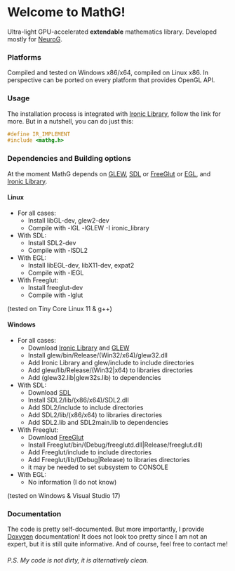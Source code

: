 # Welcome to MathG!
Ultra-light GPU-accelerated **extendable** mathematics library. Developed mostly for [NeuroG](https://github.com/Meta-chan/NeuroG).

### Platforms
Compiled and tested on Windows x86/x64, compiled on Linux x86. In perspective can be ported on every platform that provides OpenGL API.

### Usage
The installation process is integrated with [Ironic Library](https://github.com/Meta-chan/ironic_library), follow the link for more. But in a nutshell, you can do just this:
```c++
#define IR_IMPLEMENT
#include <mathg.h>
```

### Dependencies and Building options
At the moment MathG depends on [GLEW](http://glew.sourceforge.net), [SDL](https://www.libsdl.org) or [FreeGlut](http://freeglut.sourceforge.net) or [EGL](https://www.khronos.org/egl/), and [Ironic Library](https://github.com/Meta-chan/ironic_library).

#### Linux
 - For all cases:
   - Install libGL-dev, glew2-dev
   - Compile with -lGL -lGLEW -I ironic_library
 - With SDL:
   - Install SDL2-dev
   - Compile with -lSDL2
 - With EGL:
   - Install libEGL-dev, libX11-dev, expat2
   - Compile with -lEGL
 - With Freeglut:
   - Install freeglut-dev
   - Compile with -lglut

 (tested on Tiny Core Linux 11 & g++)

#### Windows
 - For all cases:
   - Download [Ironic Library](https://github.com/Meta-chan/ironic_library) and [GLEW](http://glew.sourceforge.net)
   - Install glew/bin/Release/(Win32/x64)/glew32.dll
   - Add Ironic Library and glew/include to include directories
   - Add glew/lib/Release/(Win32|x64) to libraries directories
   - Add (glew32.lib|glew32s.lib) to dependencies
 - With SDL:
   - Download [SDL](https://www.libsdl.org)
   - Install SDL2/lib/(x86/x64)/SDL2.dll
   - Add SDL2/include to include directories
   - Add SDL2/lib/(x86/x64) to libraries directories
   - Add SDL2.lib and SDL2main.lib to dependencies
 - With Freeglut:
   - Download [FreeGlut](http://freeglut.sourceforge.net)
   - Install Freeglut/bin/(Debug/freeglutd.dll|Release/freeglut.dll)
   - Add Freeglut/include to include directories
   - Add Freeglut/lib/(Debug|Release) to libraries directories
   - it may be needed to set subsystem to CONSOLE
 - With EGL:
   - No information (I do not know)

 (tested on Windows & Visual Studio 17)

### Documentation
The code is pretty self-documented. But more importantly, I provide [Doxygen](https://www.doxygen.nl/manual/starting.html) documentation! It does not look too pretty since I am not an expert, but it is still quite informative. And of course, feel free to contact me!

###### P.S. My code is not dirty, it is alternatively clean.